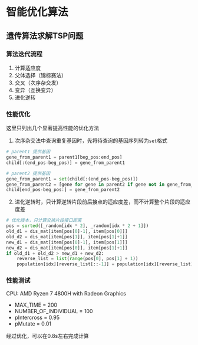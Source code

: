 # 智能优化算法


## 遗传算法求解TSP问题

### 算法迭代流程
1. 计算适应度
2. 父体选择（锦标赛法）
3. 交叉（次序杂交发）
4. 变异（互换变异）
5. 进化逆转

### 性能优化
这里只列出几个显著提高性能的优化方法
1. 次序杂交法中查询重复基因时，先将待查询的基因序列转为`set`格式

```python
# parent1 提供基因
gene_from_parent1 = parent1[beg_pos:end_pos]
child[:(end_pos-beg_pos)] = gene_from_parent1

# parent2 提供基因
gene_from_parent1 = set(child[:(end_pos-beg_pos)])
gene_from_parent2 = [gene for gene in parent2 if gene not in gene_from_parent1]
child[end_pos-beg_pos:] = gene_from_parent2

```

2. 进化逆转时，只计算逆转片段前后接点的适应度差，而不计算整个片段的适应度差

```python
# 优化版本，只计算交换片段接口距离
pos = sorted([_random[idx * 2], _random[idx * 2 + 1]])
old_d1 = dis_mat[item[pos[0]-1], item[pos[0]]]
old_d2 = dis_mat[item[pos[1]], item[pos[1]+1]]
new_d1 = dis_mat[item[pos[0]-1], item[pos[1]]]
new_d2 = dis_mat[item[pos[0]], item[pos[1]+1]]
if old_d1 + old_d2 > new_d1 + new_d2:
    reverse_list = list(range(pos[0], pos[1] + 1))
    population[idx][reverse_list[::-1]] = population[idx][reverse_list]
```


### 性能测试

CPU: AMD Ryzen 7 4800H with Radeon Graphics

- MAX_TIME = 200
- NUMBER_OF_INDIVIDUAL = 100
- pIntercross = 0.95
- pMutate = 0.01

经过优化，可以在0.8s左右完成计算
